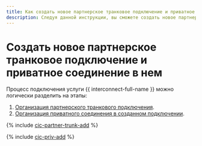 ```yaml
---
title: Как cоздать новое партнерское транковое подключение и приватное соединение в нем в {{ interconnect-full-name }}
description: Следуя данной инструкции, вы сможете cоздать новое партнерское транковое подключение и приватное соединение в нем.
---
```


# Создать новое партнерское транковое подключение и приватное соединение в нем

Процесс подключения услуги {{ interconnect-full-name }} можно логически разделить на этапы:
1. [Организация партнерского транкового подключения](#trunk-create).
1. [Организация приватного соединения в созданном подключении](#priv-create).

{% include [cic-partner-trunk-add](../../_includes/interconnect/partner-trunk-add.md) %}

{% include [cic-priv-add](../../_includes/interconnect/priv-add.md) %}

